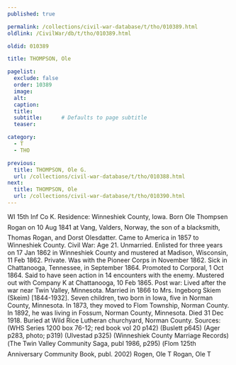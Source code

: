 ```yaml
---
published: true

permalink: /collections/civil-war-database/t/tho/010389.html
oldlink: /CivilWar/db/t/tho/010389.html

oldid: 010389

title: THOMPSON, Ole

pagelist:
  exclude: false
  order: 10389
  image: 
  alt:
  caption:
  title:
  subtitle:      # Defaults to page subtitle
  teaser:

category: 
  - T 
  - THO

previous:
  title: THOMPSON, Ole G.
  url: /collections/civil-war-database/t/tho/010388.html  
next:
  title: THOMPSON, Ole
  url: /collections/civil-war-database/t/tho/010390.html   
---
```

WI 15th Inf Co K. Residence: Winneshiek County, Iowa. Born &#147;Ole Thompsen Rogan&#148; on 10 Aug 1841 at Vang, Valders, Norway, the son of a blacksmith, Thomas Rogan, and Dorst Olesdatter. Came to America in 1857 to Winneshiek County. Civil War: Age 21. Unmarried. Enlisted for three years on 17 Jan 1862 in Winneshiek County and mustered at Madison, Wisconsin, 11 Feb 1862. Private. Was with the Pioneer Corps in November 1862. Sick in Chattanooga, Tennessee, in September 1864. Promoted to Corporal, 1 Oct 1864. Said to have seen action in 14 encounters with the enemy. Mustered out with Company K at Chattanooga, 10 Feb 1865. Post war: Lived after the war near Twin Valley, Minnesota. Married in 1866 to Mrs. Ingeborg Skiem (Skeim) [1844-1932]. Seven children, two born in Iowa, five in Norman County, Minnesota. In 1873, they moved to Flom Township, Norman County. In 1892, he was living in Fossum, Norman County, Minnesota. Died 31 Dec 1918. Buried at Wild Rice Lutheran churchyard, Norman County. Sources: (WHS Series 1200 box 76-12; red book vol 20 p142) (Buslett p645) (Ager p283, photo; p319) (Ulvestad p325) (Winneshiek County Marriage Records) (&#147;The Twin Valley Community Saga&#148;, publ 1986, p295) (&#147;Flom 125th Anniversary Community Book&#148;, publ. 2002) &#147;Rogen, Ole T&#148; &#147;Rogan, Ole T&#148;